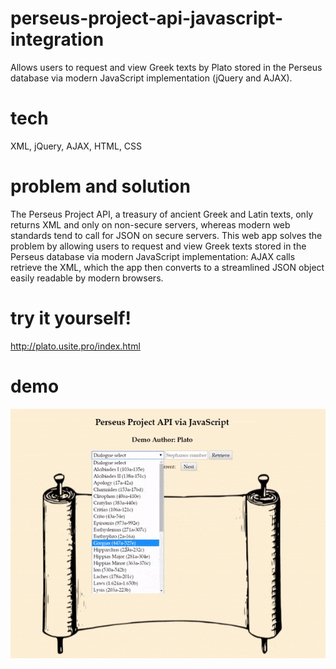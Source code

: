 # perseus-project-api-javascript-integration
Allows users to request and view Greek texts by Plato stored in the Perseus database via modern JavaScript implementation (jQuery and AJAX). 

# tech
XML, jQuery, AJAX, HTML, CSS

# problem and solution
The Perseus Project API, a treasury of ancient Greek and Latin texts, only returns XML and only on non-secure servers, whereas modern web standards tend to call for JSON on secure servers. This web app solves the problem by allowing users to request and view Greek texts stored in the Perseus database via modern JavaScript implementation: AJAX calls retrieve the XML, which the app then converts to a streamlined JSON object easily readable by modern browsers.

# try it yourself!
http://plato.usite.pro/index.html

# demo
![](perseus-demo.gif)
